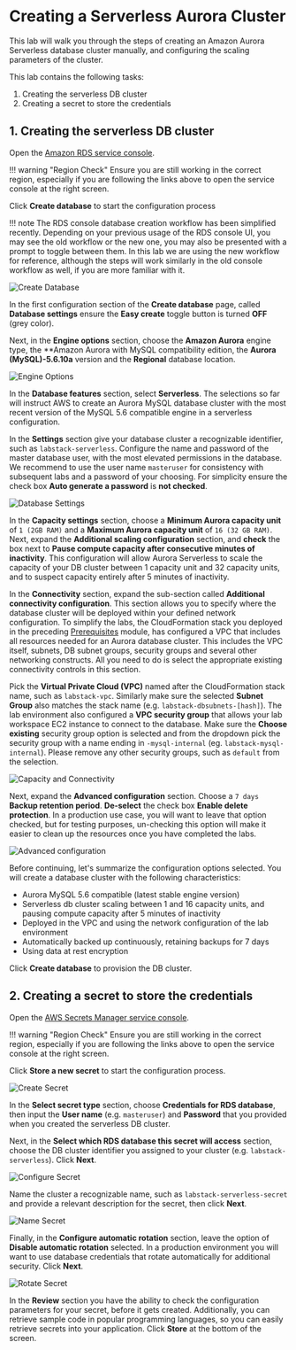 # Creating a Serverless Aurora Cluster

This lab will walk you through the steps of creating an Amazon Aurora Serverless database cluster manually, and configuring the scaling parameters of the cluster.

This lab contains the following tasks:

1. Creating the serverless DB cluster
2. Creating a secret to store the credentials


## 1. Creating the serverless DB cluster

Open the <a href="https://us-west-2.console.aws.amazon.com/rds/home?region=us-west-2" target="_blank">Amazon RDS service console</a>.

!!! warning "Region Check"
    Ensure you are still working in the correct region, especially if you are following the links above to open the service console at the right screen.

Click **Create database** to start the configuration process

!!! note
    The RDS console database creation workflow has been simplified recently. Depending on your previous usage of the RDS console UI, you may see the old workflow or the new one, you may also be presented with a prompt to toggle between them. In this lab we are using the new workflow for reference, although the steps will work similarly in the old console workflow as well, if you are more familiar with it.

<span class="image">![Create Database](1-create-database.png?raw=true)</span>

In the first configuration section of the **Create database** page, called **Database settings** ensure the **Easy create** toggle button is turned **OFF** (grey color).

Next, in the **Engine options** section, choose the **Amazon Aurora** engine type, the **Amazon Aurora with MySQL compatibility edition, the **Aurora (MySQL)-5.6.10a** version and the **Regional** database location.

<span class="image">![Engine Options](1-engine-options.png?raw=true)</span>

In the **Database features** section, select **Serverless**. The selections so far will instruct AWS to create an Aurora MySQL database cluster with the most recent version of the MySQL 5.6 compatible engine in a serverless configuration.

In the **Settings** section give your database cluster a recognizable identifier, such as `labstack-serverless`. Configure the name and password of the master database user, with the most elevated permissions in the database. We recommend to use the user name `masteruser` for consistency with subsequent labs and a password of your choosing. For simplicity ensure the check box **Auto generate a password** is **not checked**.

<span class="image">![Database Settings](1-serverless-settings.png?raw=true)</span>

In the **Capacity settings** section, choose a **Minimum Aurora capacity unit** of `1 (2GB RAM)` and a **Maximum Aurora capacity unit** of `16 (32 GB RAM)`. Next, expand the **Additional scaling configuration** section, and **check** the box next to **Pause compute capacity after consecutive minutes of inactivity**. This configuration will allow Aurora Serverless to scale the capacity of your DB cluster between 1 capacity unit and 32 capacity units, and to suspect capacity entirely after 5 minutes of inactivity.

In the **Connectivity** section, expand the sub-section called **Additional connectivity configuration**. This section allows you to specify where the database cluster will be deployed within your defined network configuration. To simplify the labs, the CloudFormation stack you deployed in the preceding [Prerequisites](/modules/prerequisites/) module, has configured a VPC that includes all resources needed for an Aurora database cluster. This includes the VPC itself, subnets, DB subnet groups, security groups and several other networking constructs. All you need to do is select the appropriate existing connectivity controls in this section.

Pick the **Virtual Private Cloud (VPC)** named after the CloudFormation stack name, such as `labstack-vpc`. Similarly make sure the selected **Subnet Group** also matches the stack name (e.g. `labstack-dbsubnets-[hash]`). The lab environment also configured a **VPC security group** that allows your lab workspace EC2 instance to connect to the database. Make sure the **Choose existing** security group option is selected and from the dropdown pick the security group with a name ending in `-mysql-internal` (eg. `labstack-mysql-internal`). Please remove any other security groups, such as `default` from the selection.

<span class="image">![Capacity and Connectivity](1-serverless-capacity.png?raw=true)</span>

Next, expand the **Advanced configuration** section. Choose a `7 days` **Backup retention period**. **De-select** the check box **Enable delete protection**. In a production use case, you will want to leave that option checked, but for testing purposes, un-checking this option will make it easier to clean up the resources once you have completed the labs.

<span class="image">![Advanced configuration](1-serverless-advconfig.png?raw=true)</span>

Before continuing, let's summarize the configuration options selected. You will create a database cluster with the following characteristics:

* Aurora MySQL 5.6 compatible (latest stable engine version)
* Serverless db cluster scaling between 1 and 16 capacity units, and pausing compute capacity after 5 minutes of inactivity
* Deployed in the VPC and using the network configuration of the lab environment
* Automatically backed up continuously, retaining backups for 7 days
* Using data at rest encryption

Click **Create database** to provision the DB cluster.

## 2. Creating a secret to store the credentials

Open the <a href="https://us-west-2.console.aws.amazon.com/secretsmanager/home?region=us-west-2" target="_blank">AWS Secrets Manager service console</a>.

!!! warning "Region Check"
    Ensure you are still working in the correct region, especially if you are following the links above to open the service console at the right screen.

Click **Store a new secret** to start the configuration process.

<span class="image">![Create Secret](2-create-secret.png?raw=true)</span>

In the **Select secret type** section, choose **Credentials for RDS database**, then input the **User name** (e.g. `masteruser`) and **Password** that you provided when you created the serverless DB cluster.

Next, in the **Select which RDS database this secret will access** section, choose the DB cluster identifier you assigned to your cluster (e.g. `labstack-serverless`). Click **Next**.

<span class="image">![Configure Secret](2-config-secret.png?raw=true)</span>

Name the cluster a recognizable name, such as `labstack-serverless-secret` and provide a relevant description for the secret, then click **Next**.

<span class="image">![Name Secret](2-name-secret.png?raw=true)</span>

Finally, in the **Configure automatic rotation** section, leave the option of **Disable automatic rotation** selected. In a production environment you will want to use database credentials that rotate automatically for additional security. Click **Next**.

<span class="image">![Rotate Secret](2-rotate-secret.png?raw=true)</span>

In the **Review** section you have the ability to check the configuration parameters for your secret, before it gets created. Additionally, you can retrieve sample code in popular programming languages, so you can easily retrieve secrets into your application. Click **Store** at the bottom of the screen.
